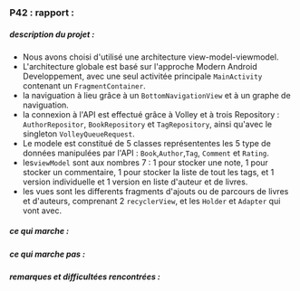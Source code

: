 ### P42 : rapport :

##### description du projet :

- Nous avons choisi d'utilisé une architecture view-model-viewmodel.
- L'architecture globale est basé sur l'approche Modern Android Developpement, avec une seul activitée principale `MainActivity` contenant un `FragmentContainer`.
- la naviguation à lieu grâce à un `BottomNavigationView` et à un graphe de naviguation.
- la connexion à l'API est effectué grâce à Volley et à trois Repository : `AuthorRepositor`, `BookRepository` et `TagRepository`, ainsi qu'avec le singleton `VolleyQueueRequest`.
- Le modele est constitué de 5 classes représententes les 5 type de données manipulées par l'API : `Book`,`Author`,`Tag`, `Comment` et `Rating`.
- les`viewModel` sont aux nombres 7 : 1 pour stocker une note, 1 pour stocker un commentaire, 1 pour stocker la liste de tout les tags, et 1 version individuelle et 1 version en liste d'auteur et de livres.
- les vues sont les differents fragments d'ajouts ou de parcours de livres et d'auteurs, comprenant 2 `recyclerView`, et les `Holder` et `Adapter` qui vont avec.

##### ce qui marche : 

##### ce qui marche pas : 

##### remarques et difficultées rencontrées :
